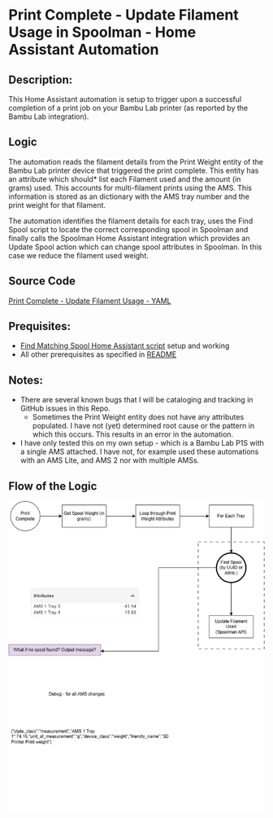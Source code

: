 # Print Complete - Update Filament Usage in Spoolman - Home Assistant Automation

## Description: 
This Home Assistant automation is setup to trigger upon a successful completion of a print job on your Bambu Lab printer (as reported by the Bambu Lab integration).

## Logic
The automation reads the filament details from the Print Weight entity of the Bambu Lab printer device that triggered the print complete. This entity has an attribute which should* list each Filament used and the amount (in grams) used. This accounts for multi-filament prints using the AMS. This information is stored as an dictionary with the AMS tray number and the print weight for that filament.

The automation identifies the filament details for each tray, uses the Find Spool script to locate the correct corresponding spool in Spoolman and finally calls the Spoolman Home Assistant integration which provides an Update Spool action which can change spool attributes in Spoolman. In this case we reduce the filament used weight.

## Source Code
[Print Complete - Update Filament Usage - YAML](../print_complete-update_filament_usage.yaml)

## Prequisites:
- [Find Matching Spool Home Assistant script](find_matching_spools.md) setup and working
- All other prerequisites as specified in [README](../README.md)
 
## Notes:
- There are several known bugs that I will be cataloging and tracking in GitHub issues in this Repo.
  - Sometimes the Print Weight entity does not have any attributes populated. I have not (yet) determined root cause or the pattern in which this occurs. This results in an error in the automation.
- I have only tested this on my own setup - which is a Bambu Lab P1S with a single AMS attached. I have not, for example used these automations with an AMS Lite, and AMS 2 nor with multiple AMSs.


## Flow of the Logic

![Flow Chart describing the Print Complete automation](../Bambu%20Printer%20Automations-Print%20Complete.png)